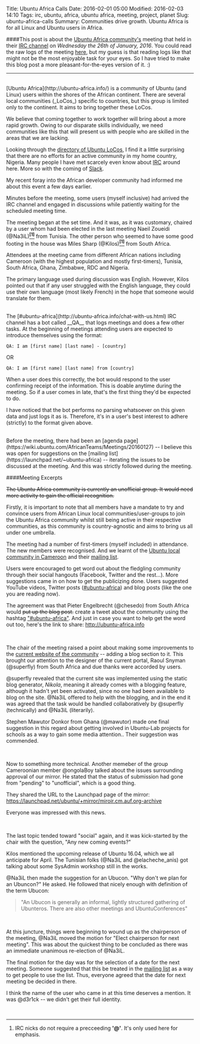 Title: Ubuntu Africa Calls
Date: 2016-02-01 05:00
Modified: 2016-02-03 14:10
Tags: irc, ubuntu, africa, ubuntu africa, meeting, project, planet
Slug: ubuntu-africa-calls
Summary: Communities drive growth. Ubuntu Africa is for all Linux and Ubuntu users in Africa.





####This post is about the [Ubuntu Africa community's](http://ubuntu-africa.info/) meeting that held in their [IRC channel](http://ubuntu-africa.info/chat-with-us.html) on _Wednesday the 26th of January, 2016_. You could read the raw logs of the meeting [here](http://52.17.74.45/freenode-%23ubuntu-africa/2016-01-27-18-31-20.html), but my guess is that reading logs like that might not be the most enjoyable task for your eyes. So I have tried to make this blog post a more pleasant-for-the-eyes version of it. :)

- - -

<br/>
[Ubuntu Africa](http://ubuntu-africa.info/) is a community of Ubuntu (and Linux) users within the shores of the African continent. There are several local communities (_LoCos_) specific to countries, but this group is limited only to the continent. It aims to bring together these LoCos.

We believe that coming together to work together will bring about a more rapid growth. Owing to our disparate skills individually, we need communities like this that will present us with people who are skilled in the areas that we are lacking.

Looking through the [directory of Ubuntu LoCos](http://loco.ubuntu.com/teams/), I find it a little surprising that there are no efforts for an active community in my home country, Nigeria. Many people I have met scarcely even know about [IRC](https://help.ubuntu.com/community/InternetRelayChat) around here. More so with the coming of [Slack](http://slack.com).

My recent foray into the African developer community had informed me about this event a few days earlier.

Minutes before the meeting, some users (myself inclusive) had arrived the IRC channel and engaged in discussions while patiently waiting for the scheduled meeting time.

The meeting began at the set time. And it was, as it was customary, chaired by a user whom had been elected in the last meeting Naeil Zoueidi (@Na3iL)[<sup>__[1]__</sup>](#footnote) from Tunisia. The other person who seemed to have some good footing in the house was Miles Sharp (@Kilos)[<sup>__[1]__</sup>](#footnote) from South Africa.

Attendees at the meeting came from different African nations including Cameroon (with the highest population and mostly first-timers), Tunisia, South Africa, Ghana, Zimbabwe, RDC and Nigeria.

The primary language used during discussion was English. However, Kilos pointed out that if any user struggled with the English language, they could use their own language (most likely French) in the hope that someone would translate for them.

<br/>
The [#ubuntu-africa](http://ubuntu-africa.info/chat-with-us.html) IRC channel has a bot called __QA__ that logs meetings and does a few other tasks. At the beginning of meetings attending users are expected to introduce themselves using the format:

    QA: I am [first name] [last name] - [country]

OR

    QA: I am [first name] [last name] from [country]

When a user does this correctly, the bot would respond to the user confirming receipt of the information. This is doable anytime during the meeting. So if a user comes in late, that's the first thing they'd be expected to do.

I have noticed that the bot performs no parsing whatsoever on this given data and just logs it as is. Therefore, it's in a user's best interest to adhere (strictly) to the format given above.

<br/>
Before the meeting, there had been an [agenda page](https://wiki.ubuntu.com/AfricanTeams/Meetings/20160127) -- I believe this was open for suggestions on the [mailing list](https://launchpad.net/~ubuntu-africa) -- iterating the issues to be discussed at the meeting. And this was strictly followed during the meeting.

<br/>

####Meeting Excerpts

<s>The Ubuntu Africa community is currently an unofficial group. It would need more activity to gain the official recognition.</s>

Firstly, it is important to note that all members have a mandate to try and convince users from African Linux local communities/user-groups to join the Ubuntu Africa community whilst still being active in their respective communities, as this community is country-agnostic and aims to bring us all under one umbrella.

The meeting had a number of first-timers (myself included) in attendance. The new members were recognised. And we learnt of the [Ubuntu local community in Cameroon](https://wiki.ubuntu.com/CameroonianTeam/NewMembers/en) and their [mailing list](https://lists.ubuntu.com/mailman/listinfo/ubuntu-cm).

Users were encouraged to get word out about the fledgling community through their social hangouts (Facebook, Twitter and the rest...). More suggestions came in on how to  get the publicizing done. Users suggested YouTube videos, Twitter posts ([#ubuntu-africa](https://twitter.com/hashtag/ubuntuAfrica?src=hash)) and blog posts (like the one you are reading now).

The agreement was that Pieter Engelbrecht (@chesedo) from South Africa would <s>put up the blog post.</s> create a tweet about the community using the hashtag ["#ubuntu-africa"](https://twitter.com/hashtag/ubuntuAfrica?src=hash). And just in case you want to help get the word out too, here's the link to share: http://ubuntu-africa.info

<br/>

The chair of the meeting raised a point about making some improvements to the [current website of the community](http://ubuntu-africa.info) -- adding a blog section to it. This brought our attention to the designer of the current portal, Raoul Snyman (@superfly) from South Africa and due thanks were accorded by users.

@superfly revealed that the current site was implemented using the static blog generator, _Nikola_, meaning it already comes with a blogging feature, although it hadn't yet been activated, since no one had been available to blog on the site. @Na3iL offered to help with the blogging, and in the end it was agreed that the task would be handled collaboratively by @superfly (technically) and @Na3iL (literarily).

Stephen Mawutor Donkor from Ghana (@mawutor) made one final suggestion in this regard about getting involved in Ubuntu-Lab projects for schools as a way to gain some media attention.. Their suggestion was commended.

<br/>

Now to something more technical. Another memeber of the group Cameroonian member @ongolaBoy talked about the issues surrounding approval of our mirror. He stated that the status of submission had gone from "pending" to "unofficial", which is a good thing.

They shared the URL to the Launchpad page of the mirror: https://launchpad.net/ubuntu/+mirror/miroir.cm.auf.org-archive

Everyone was impressed with this news.

<br />

The last topic tended toward "social" again, and it was kick-started by the chair with the question, "Any new coming events?"

Kilos mentioned the upcoming release of Ubuntu 16.04, which we all anticipate for April. The Tunisian folks (@Na3iL and @elacheche_anis) got talking about some SysAdmin workshop still in the works.

@Na3iL then made the suggestion for an Ubucon. "Why don't we plan for an Ubuncon?" He asked. He followed that nicely enough with definition of the term Ubucon:

> "An Ubucon is generally an informal, lightly structured gathering of Ubunteros. There are also other meetings and UbuntuConferences"

<br/>

At this juncture, things were beginning to wound up as the chairperson of the meeting, @Na3iL moved the motion for "Elect chairperson for next meeting". This was about the quickest thing to be concluded as there was an immediate unanimous re-election of @Na3iL.

The final motion for the day was for the selection of a date for the next meeting. Someone suggested that this be treated in the [mailing list](https://launchpad.net/~ubuntu-africa) as a way to get people to use the list. Thus, everyone agreed that the date for next meeting be decided in there.

I think the name of the user who came in at this time deserves a mention. It was @d3r1ck -- we didn't get their full identity.


<br/>

<hr id="footnote"/>

<!--1. The word "nuxers" is a portmanteau of the words "Linux" and "users".-->

1. IRC nicks do not require a precceeding **'@'**. It's only used here for emphasis.
